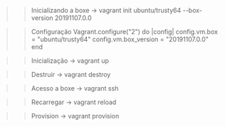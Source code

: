 >> Inicializando a boxe
-> vagrant init ubuntu/trusty64 --box-version 20191107.0.0

>> Configuração
Vagrant.configure("2") do |config|
  config.vm.box = "ubuntu/trusty64"
  config.vm.box_version = "20191107.0.0"
end

>> Inicialização 
-> vagrant up

>> Destruir
-> vagrant destroy

>> Acesso a boxe
-> vagrant ssh

>> Recarregar 
-> vagrant reload

>> Provision
-> vagrant provision